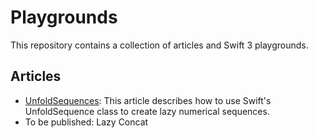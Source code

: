 # Playgrounds
This repository contains a collection of articles and Swift 3 playgrounds.

## Articles
- [UnfoldSequences][1]: This article describes how to use Swift's UnfoldSequence class to create lazy numerical sequences.
- To be published: Lazy Concat

[1]:	UnfoldSequences.md "UnfoldSequences.md"